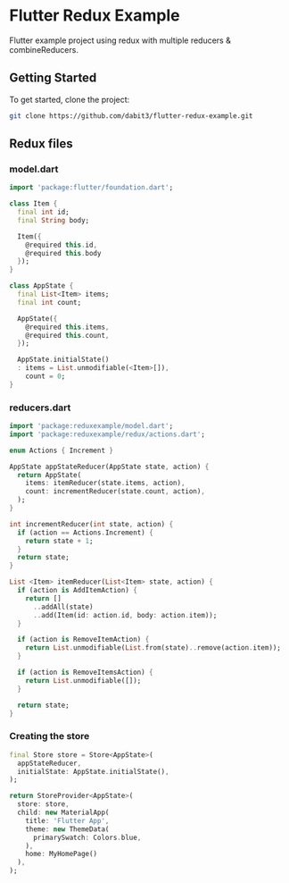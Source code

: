 # Flutter Redux Example

Flutter example project using redux with multiple reducers & combineReducers.

## Getting Started

To get started, clone the project:

```sh
git clone https://github.com/dabit3/flutter-redux-example.git
```

## Redux files

### model.dart

```dart
import 'package:flutter/foundation.dart';

class Item {
  final int id;
  final String body;

  Item({
    @required this.id,
    @required this.body
  });
}

class AppState {
  final List<Item> items;
  final int count;

  AppState({
    @required this.items,
    @required this.count,
  });

  AppState.initialState()
  : items = List.unmodifiable(<Item>[]),
    count = 0;
}
```

### reducers.dart

```dart
import 'package:reduxexample/model.dart';
import 'package:reduxexample/redux/actions.dart';

enum Actions { Increment }

AppState appStateReducer(AppState state, action) {
  return AppState(
    items: itemReducer(state.items, action),
    count: incrementReducer(state.count, action),
  );
}

int incrementReducer(int state, action) {
  if (action == Actions.Increment) {
    return state + 1;
  }
  return state;
}

List <Item> itemReducer(List<Item> state, action) {
  if (action is AddItemAction) {
    return []
      ..addAll(state)
      ..add(Item(id: action.id, body: action.item));
  }

  if (action is RemoveItemAction) {
    return List.unmodifiable(List.from(state)..remove(action.item));
  }

  if (action is RemoveItemsAction) {
    return List.unmodifiable([]);
  }

  return state;
}

```

### Creating the store

```dart
final Store store = Store<AppState>(
  appStateReducer,
  initialState: AppState.initialState(),
);

return StoreProvider<AppState>(
  store: store,
  child: new MaterialApp(
    title: 'Flutter App',
    theme: new ThemeData(
      primarySwatch: Colors.blue,
    ),
    home: MyHomePage()
  ),
);
```